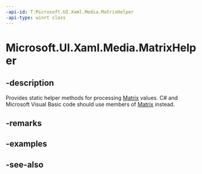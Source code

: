```yaml
---
-api-id: T:Microsoft.UI.Xaml.Media.MatrixHelper
-api-type: winrt class
---
```


<!-- Class syntax.
public class MatrixHelper : Windows.UI.Xaml.Media.IMatrixHelper
-->

# Microsoft.UI.Xaml.Media.MatrixHelper

## -description
Provides static helper methods for processing [Matrix](matrix.md) values. C# and Microsoft Visual Basic code should use members of [Matrix](matrix.md) instead.

## -remarks

## -examples

## -see-also
